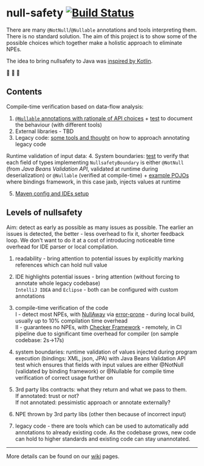  null-safety [![Build Status](https://travis-ci.com/marycha/null-safety.svg?branch=master)](https://travis-ci.com/marycha/null-safety)
============

There are many `@NotNull`/`@Nullable` annotations and tools interpreting them. There is no standard solution.
The aim of this project is to show some of the possible choices which together make a holistic approach to eliminate NPEs. 

The idea to bring nullsafety to Java was [inspired by Kotlin](../../wiki/Inspiration:-null-safety-in-Kotlin).

:construction: :construction: :construction:

 Contents
----------------
Compile-time verification based on data-flow analysis:
1. [`@Nullable` annotations with rationale of API choices](src/main/java/org/anyname/nullsafety/package-info.java) + [test](src/test/java/org/anyname/nullsafety/NullableTest.java) to document the behaviour (with different tools)
2. External libraries - TBD
3. Legacy code: [some tools and thought](../../wiki/Legacy-code:-tips-for-migration) on how to approach annotating legacy code

Runtime validation of input data:
4. System boundaries: [test](src/test/java/org/anyname/nullsafety/NullsafetyBounderyTest.java) to verify that each field of types implementing `NullsafetyBoundary` is either `@NotNull` (from *Java Beans Validation API*, validated at runtime during deserialization) or `@Nullable` (verified at compile-time) + [example POJOs](src/main/java/org/anyname/xml/) where bindings framework, in this case jaxb, injects values at runtime

5. [Maven config and IDEs setup](../../wiki/Tools-configuration)

 Levels of nullsafety
----------------------------------
Aim: detect as early as possible as many issues as possible.
The earlier an issues is detected, the better - less overhead to fix it, shorter feedback loop. We don't want to do it at a cost of introducing noticeable time overhead for IDE parser or local compilation.

1. readability - bring attention to potential issues by explicitly marking references which can hold null value
2. IDE highlights potential issues - bring attention (without forcing to annotate whole legacy codebase) \
    `IntelliJ IDEA` and `Eclipse` - both can be configured with custom annotations
3. compile-time verification of the code \
    I - detect most NPEs, with [NullAway](https://github.com/uber/NullAway) via [error-prone](http://errorprone.info) - during local build, usually up to 10% compilation time overhead \
    II - guarantees no NPEs, with [Checker Framework](https://checkerframework.org/releases/0.8/checkers-manual.html#htoc14) - remotely, in CI pipeline due to significant time overhead for compiler (on sample codebase: 2s->17s)

4. system boundaries: runtime validation of values injected during program execution (bindings: XML, json, JPA) with Java Beans Validation API\
    test which ensures that fields with input values are either @NotNull (validated by binding framework) or @Nullable for compile time verification of correct usage further on
    
5. 3rd party libs contracts: what they return and what we pass to them. \
    If annotated: trust or not? \
    If not annotated: pessimistic approach or annotate externally?
6. NPE thrown by 3rd party libs (other then because of incorrect input)

7. legacy code - there are tools which can be used to automatically add annotations to already existing code. As the codebase grows, new code can hold to higher standards and existing code can stay unannotated.

---
More details can be found on our [wiki](../../wiki) pages.
